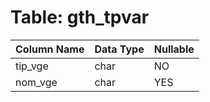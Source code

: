 # Table: gth_tpvar

| Column Name | Data Type | Nullable |
|-------------|-----------|----------|
| tip_vge | char | NO |
| nom_vge | char | YES |
